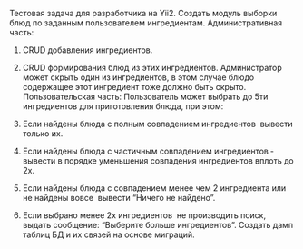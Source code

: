 Тестовая задача для разработчика на Yii2.
Создать модуль выборки блюд по заданным пользователем ингредиентам.
Административная часть:
1. CRUD добавления ингредиентов.
2. CRUD формирования блюд из этих ингредиентов.
Администратор может скрыть один из ингредиентов, в этом случае блюдо содержащее
этот ингредиент тоже должно быть скрыто.
Пользовательская часть:
Пользователь может выбрать до 5­ти ингредиентов для приготовления блюда, при
этом:

1. Если найдены блюда с полным совпадением ингредиентов ­ вывести
только их.
2. Если найдены блюда с частичным совпадением ингредиентов ­ вывести
в порядке уменьшения совпадения ингредиентов вплоть до 2­х.
3. Если найдены блюда с совпадением менее чем 2 ингредиента или не
найдены вовсе ­ вывести “Ничего не найдено”.
4. Если выбрано менее 2­х ингредиентов ­ не производить поиск, выдать
сообщение: “Выберите больше ингредиентов”.
Создать дамп таблиц БД и их связей на основе миграций.